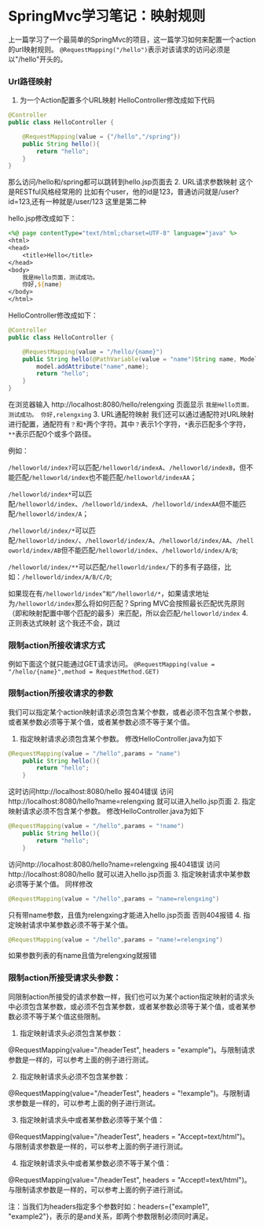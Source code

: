 # SpringMvc学习笔记：映射规则

上一篇学习了一个最简单的SpringMvc的项目，这一篇学习如何来配置一个action的url映射规则。
`@RequestMapping("/hello")`表示对该请求的访问必须是以"/hello"开头的。

### Url路径映射
1. 为一个Action配置多个URL映射
HelloController修改成如下代码
```java
@Controller
public class HelloController {

    @RequestMapping(value = {"/hello","/spring"})
    public String hello(){
        return "hello";
    }
}
```
那么访问/hello和/spring都可以跳转到hello.jsp页面去
2. URL请求参数映射
这个是RESTful风格经常用的
比如有个user，他的id是123，普通访问就是/user?id=123,还有一种就是/user/123
这里是第二种

hello.jsp修改成如下：
```jsp
<%@ page contentType="text/html;charset=UTF-8" language="java" %>
<html>
<head>
    <title>Hello</title>
</head>
<body>
    我是Hello页面，测试成功。
    你好,${name}
</body>
</html>
```
HelloController修改成如下：
```java
@Controller
public class HelloController {

    @RequestMapping(value = "/hello/{name}")
    public String hello(@PathVariable(value = "name")String name, Model model){
        model.addAttribute("name",name);
        return "hello";
    }
}
```
在浏览器输入 http://localhost:8080/hello/relengxing
页面显示  `我是Hello页面，测试成功。 你好,relengxing`
3. URL通配符映射
我们还可以通过通配符对URL映射进行配置，通配符有`？`和`*`两个字符。其中`？`表示1个字符，`*`表示匹配多个字符，`**`表示匹配0个或多个路径。

例如：

`/helloworld/index?`可以匹配`/helloworld/indexA`、`/helloworld/indexB`，但不能匹配`/helloworld/index`也不能匹配`/helloworld/indexAA`；

`/helloworld/index*`可以匹配`/helloworld/index`、`/helloworld/indexA`、`/helloworld/indexAA`但不能匹配`/helloworld/index/A`；

`/helloworld/index/*`可以匹配`/helloworld/index/`、`/helloworld/index/A`、`/helloworld/index/AA`、`/helloworld/index/AB`但不能匹配`/helloworld/index`、`/helloworld/index/A/B`;

`/helloworld/index/**`可以匹配`/helloworld/index/`下的多有子路径，比如：`/helloworld/index/A/B/C/D`;

如果现在有`/helloworld/index”和“/helloworld/*`，如果请求地址为`/helloworld/index`那么将如何匹配？Spring MVC会按照最长匹配优先原则（即和映射配置中哪个匹配的最多）来匹配，所以会匹配`/helloworld/index`
4. 正则表达式映射
这个我还不会，跳过

### 限制action所接收请求方式
例如下面这个就只能通过GET请求访问。
`@RequestMapping(value = "/hello/{name}",method = RequestMethod.GET)`

### 限制action所接收请求的参数
我们可以指定某个action映射请求必须包含某个参数，或者必须不包含某个参数，或者某参数必须等于某个值，或者某参数必须不等于某个值。
1. 指定映射请求必须包含某个参数。
修改HelloController.java为如下
```java
@RequestMapping(value = "/hello",params = "name")
    public String hello(){
        return "hello";
    }
```
这时访问http://localhost:8080/hello
报404错误
访问http://localhost:8080/hello?name=relengxing
就可以进入hello.jsp页面
2. 指定映射请求必须不包含某个参数。
修改HelloController.java为如下
```java
@RequestMapping(value = "/hello",params = "!name")
    public String hello(){
        return "hello";
    }
```
访问http://localhost:8080/hello?name=relengxing
报404错误
访问http://localhost:8080/hello
就可以进入hello.jsp页面
3. 指定映射请求中某参数必须等于某个值。
同样修改
```java
@RequestMapping(value = "/hello",params = "name=relengxing")
```
只有带name参数，且值为relengxing才能进入hello.jsp页面
否则404报错
4. 指定映射请求中某参数必须不等于某个值。
```java
@RequestMapping(value = "/hello",params = "name!=relengxing")
```
如果参数列表的有name且值为relengxing就报错

### 限制action所接受请求头参数：
同限制action所接受的请求参数一样，我们也可以为某个action指定映射的请求头中必须包含某参数，或必须不包含某参数，或者某参数必须等于某个值，或者某参数必须不等于某个值这些限制。

1. 指定映射请求头必须包含某参数：

@RequestMapping(value="/headerTest", headers = "example")。与限制请求参数是一样的，可以参考上面的例子进行测试。

2. 指定映射请求头必须不包含某参数：

@RequestMapping(value="/headerTest", headers = "!example")。与限制请求参数是一样的，可以参考上面的例子进行测试。

3. 指定映射请求头中或者某参数必须等于某个值：

@RequestMapping(value="/headerTest", headers = "Accept=text/html")。与限制请求参数是一样的，可以参考上面的例子进行测试。

4. 指定映射请求头中或者某参数必须不等于某个值：

@RequestMapping(value="/headerTest", headers = "Accept!=text/html")。与限制请求参数是一样的，可以参考上面的例子进行测试。

注：当我们为headers指定多个参数时如：headers={"example1", "example2"}，表示的是and关系，即两个参数限制必须同时满足。

